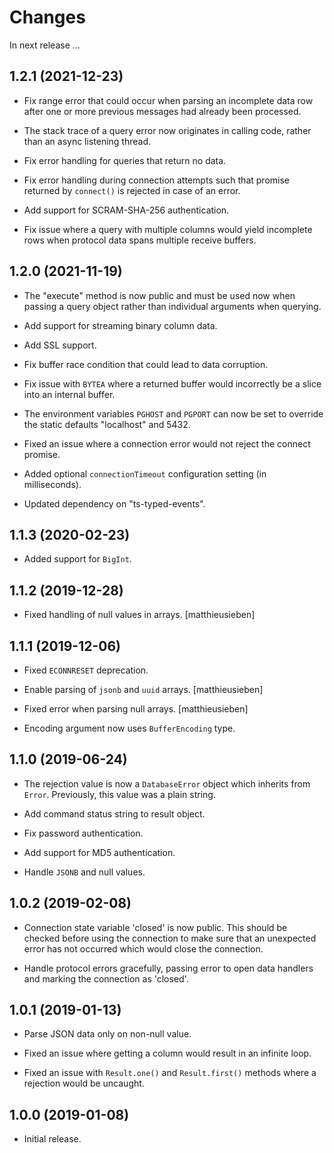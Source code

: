 # Changes

In next release ...

1.2.1 (2021-12-23)
------------------

- Fix range error that could occur when parsing an incomplete data row
  after one or more previous messages had already been processed.

- The stack trace of a query error now originates in calling code,
  rather than an async listening thread.

- Fix error handling for queries that return no data.

- Fix error handling during connection attempts such that promise
  returned by `connect()` is rejected in case of an error.

- Add support for SCRAM-SHA-256 authentication.

- Fix issue where a query with multiple columns would yield incomplete
  rows when protocol data spans multiple receive buffers.

1.2.0 (2021-11-19)
------------------

- The "execute" method is now public and must be used now when passing
  a query object rather than individual arguments when querying.

- Add support for streaming binary column data.

- Add SSL support.

- Fix buffer race condition that could lead to data corruption.

- Fix issue with `BYTEA` where a returned buffer would incorrectly be
  a slice into an internal buffer.

- The environment variables `PGHOST` and `PGPORT` can now be set to
  override the static defaults "localhost" and 5432.

- Fixed an issue where a connection error would not reject the connect
  promise.

- Added optional `connectionTimeout` configuration setting (in
  milliseconds).

- Updated dependency on "ts-typed-events".

1.1.3 (2020-02-23)
------------------

- Added support for `BigInt`.

1.1.2 (2019-12-28)
------------------

- Fixed handling of null values in arrays. [matthieusieben]


1.1.1 (2019-12-06)
------------------

- Fixed `ECONNRESET` deprecation.

- Enable parsing of `jsonb` and `uuid` arrays. [matthieusieben]

- Fixed error when parsing null arrays. [matthieusieben]

- Encoding argument now uses `BufferEncoding` type.


1.1.0 (2019-06-24)
------------------

- The rejection value is now a `DatabaseError` object which inherits
  from `Error`. Previously, this value was a plain string.

- Add command status string to result object.

- Fix password authentication.

- Add support for MD5 authentication.

- Handle `JSONB` and null values.


1.0.2 (2019-02-08)
------------------

- Connection state variable 'closed' is now public. This should be
  checked before using the connection to make sure that an unexpected
  error has not occurred which would close the connection.

- Handle protocol errors gracefully, passing error to open data
  handlers and marking the connection as 'closed'.


1.0.1 (2019-01-13)
------------------

- Parse JSON data only on non-null value.

- Fixed an issue where getting a column would result in an infinite loop.

- Fixed an issue with `Result.one()` and `Result.first()` methods
  where a rejection would be uncaught.


1.0.0 (2019-01-08)
------------------

- Initial release.
